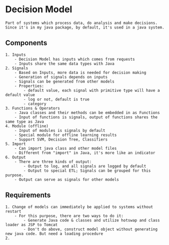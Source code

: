 # Decision Model
	Part of systems which process data, do analysis and make decisions.  
	Since it's in my java package, by default, it's used in a java system.
## Components
	1. Inputs  
		- Decision Model has inputs which comes from requests  
		- Inputs share the same data types with Java
	2. Signals
		- Based on Inputs, more data is needed for decision making  
		- Generation of signals depends on inputs
		- Signals can be generated from other models
		- Properties:  
			- default value, each signal with primitive type will have a default value  
			- log or not, default is true  
			- category
	3. Functions & Operators  
		- Java classes and their methods can be embedded in as Functions  
		- Input of functions is signals, output of functions shares the same type as Java
	4. Module (offline)
		- Input of modules is signals by default  
		- Special module for offline learning results  
		- Support SVM, Decision Tree, Classifiers
	5. Import
		- Can import java class and other model files  
		- Different from "import" in Java, it's more like an indicator
	6. Output
		- There are three kinds of output: 
			- Output to log, and all signals are logged by default  
			- Output to special ETL; Signals can be grouped for this purpose.
		- Output can serve as signals for other models
## Requirements
	1. Change of models can immediately be applied to systems without restart 
		- For this purpose, there are two ways to do it:  
			- Generate Java code & classes and utilize hotswap and class loader as JSP to Tomcat
			- Don't do above, construct model object without generating new java code. But need a loading procedure
	2. 
